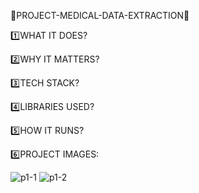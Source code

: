 🔹PROJECT-MEDICAL-DATA-EXTRACTION🔹

1️⃣WHAT IT DOES?

2️⃣WHY IT MATTERS?

3️⃣TECH STACK?

4️⃣LIBRARIES USED?

5️⃣HOW IT RUNS?




6️⃣PROJECT IMAGES:

![p1-1](https://github.com/user-attachments/assets/1712c051-0631-4cb9-8e37-b664e65152c2)
![p1-2](https://github.com/user-attachments/assets/b2533be9-3f04-452f-9ecc-d61cefb3dd0b)



